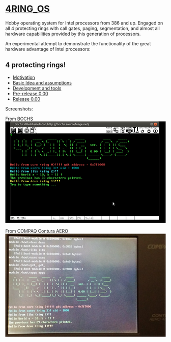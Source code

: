 
# [4RING_OS](https://www.isoux.org/blog/index.php?article2/4ring_os)

Hobby operating system for Intel processors from 386 and up. Engaged on all 4 protecting rings with call gates, paging, segmentation, and almost all hardware capabilities provided by this generation of processors.

An experimental attempt to demonstrate the functionality of the great hardware advantage of Intel processors:
## 4 protecting rings!

- [Motivation](https://www.isoux.org/blog/index.php?article3/motivation)
- [Basic Idea and assumptions](https://www.isoux.org/blog/index.php?article4/basic-idea-and-assumptions)
- [Development and tools](https://www.isoux.org/blog/index.php?article5/development-and-tools)
- [Pre-release 0.00](https://www.isoux.org/blog/article6/release-000)
- [Release 0.00](https://www.isoux.org/blog/article8/new-article)

Screenshots:

From BOCHS
![Screenshot](4RING_OS.png)


From COMPAQ Contura AERO
![Screenshot](ON_COMPAQ.jpg)

<p>&#160;</p>
<h2>&#160;</h2>
<p>&#160;</p>
<p>&#160;</p>
